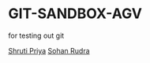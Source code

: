 # GIT-SANDBOX-AGV
for testing out git

[Shruti Priya](https://github.com/PriyaShruti)
[Sohan Rudra](https://github.com/rudrasohan)
